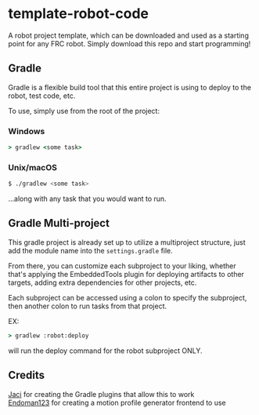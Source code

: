 # template-robot-code
A robot project template, which can be downloaded and used as a starting point for any FRC robot. Simply download this repo and start programming!

## Gradle
Gradle is a flexible build tool that this entire project is using to deploy to the robot, test code, etc.

To use, simply use from the root of the project:

### Windows
```cmd
> gradlew <some task>
```

### Unix/macOS
```bash
$ ./gradlew <some task>
```

...along with any task that you would want to run.

## Gradle Multi-project
This gradle project is already set up to utilize a multiproject structure, just add the module name into
the `settings.gradle` file.

From there, you can customize each subproject to your liking, whether that's applying the EmbeddedTools
plugin for deploying artifacts to other targets, adding extra dependencies for other projects, etc.

Each subproject can be accessed using a colon to specify the subproject,
then another colon to run tasks from that project.

EX:
```cmd
> gradlew :robot:deploy
```
will run the deploy command for the robot subproject ONLY.

## Credits
[Jaci](https://github.com/JacisNonsense) for creating the Gradle plugins that allow this to work  
[Endoman123](https://github.com/Endoman123) for creating a motion profile generator frontend to use
